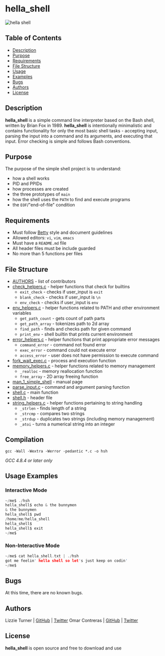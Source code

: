 # hella_shell

![hella shell](https://s31.postimg.org/403ix8w7f/j1_IPt_Uu_IS51_N62_LB5z9_Qhg_r.jpg)


## Table of Contents

* [Description](#description)
* [Purpose](#purpose)
* [Requirements](#requirements)
* [File Structure](#file-structure)
* [Usage](#usage)
* [Examples](#examples)
* [Bugs](#bugs)
* [Authors](#authors)
* [License](#license)


## Description

**hella_shell** is a simple command line interpreter based on the Bash shell, written by Brian Fox in 1989. **hella_shell** is intentionally minimalistic and contains functionality for only the most basic shell tasks - accepting input, parsing the input into a command and its arguments, and executing that input. Error checking is simple and follows Bash conventions.

## Purpose

The purpose of the simple shell project is to understand:
* how a shell works
* PID and PPIDs
* how processes are created
* the three prototypes of `main`
* how the shell uses the `PATH` to find and execute programs
* the `EOF`/"end-of-file" condition

## Requirements

* Must follow [Betty](https://github.com/holbertonschool/Betty/wiki) style and document guidelines
* Allowed editors: `vi`, `vim`, `emacs`
* Must have a `README.md` file
* All header files must be include guarded
* No more than 5 functions per files

## File Structure

* [AUTHORS](https://github.com/aucontraire/simple_shell/blob/docs/AUTHORS) - list of contributors
* [check_helpers.c](https://github.com/aucontraire/simple_shell/blob/docs/check_helpers.c) - helper functions that check for builtins
  * `exit_check` - checks if user_input is `exit`
  * `blank_check` - checks if user_input is `\n`
  * `env_check` - checks if user_input is `env`
* [env_helpers.c](env_helpers.c) - helper functions related to PATH and other environment variables
  * `get_path_count` - gets count of path parts
  * `get_path_array` - tokenizes path to 2d array
  * `find_path` - finds and checks path for given command
  * `print_env` - shell builtin that prints current environment
* [error_helpers.c](error_helpers.c) - helper functions that print appropriate error messages
  * `command_error` - command not found error
  * `exec_error` - command could not execute error
  * `access_error` - user does not have permission to execute command
* [fork_wait_exec.c](fork_wait_exec.c) - process and execution function
* [memory_helpers.c](memory_helpers.c) - helper functions related to memory management
  * `_realloc` - memory reallocation function
  * `free_array` - 2D array freeing function
* [man_1_simple_shell](man_1_simple_shell) - manual page
* [parse_input.c](parse_input.c) - command and argument parsing function
* [shell.c](shell.c) - main function
* [shell.h](shell.h) - header file
* [string_helpers.c](string_helpers.c) - helper functions pertaining to string handling
  * `_strlen` - finds length of a string
  * `_strcmp` - compares two strings
  * `_strdup` - duplicates two strings (including memory management)
  * `_atoi` - turns a numerical string into an integer

## Compilation

```gcc -Wall -Wextra -Werror -pedantic *.c -o hsh```

*GCC 4.8.4 or later only*

## Usage Examples

### Interactive Mode

```c
~/me$ ./hsh
hella_shell$ echo & the bunnymen
& the bunnymen
hella_shell$ pwd
/home/me/hella_shell
hella_shell$
hella_shell$ exit
~/me$
```

### Non-Interactive Mode

```c
~/me$ cat hella_shell.txt | ./hsh
got me feelin' hella shell so let's just keep on codin'
~/me$
```

## Bugs

At this time, there are no known bugs.


## Authors

Lizzie Turner | [GitHub](https://github.com/lizzieturner) | [Twitter](https://twitter.com/_lizzieturner_)
Omar Contreras | [GitHub](https://github.com/aucontraire) | [Twitter](https://twitter.com/_au_contraire)

## License

**hella_shell** is open source and free to download and use